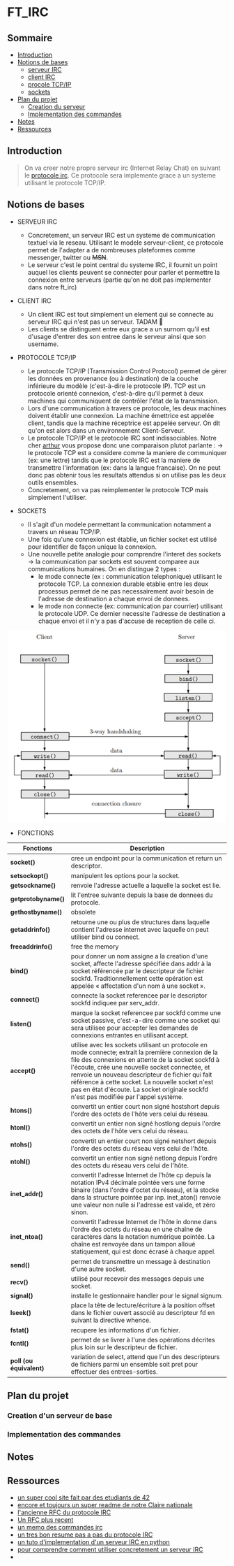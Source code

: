 # FT_IRC
      
## Sommaire
- [Introduction](#Introduction)
- [Notions de bases](#Notions-de-bases)
    - [serveur IRC](#+-SERVEUR-IRC)
    - [client IRC](#CLIENT-IRC)
    - [procole TCP/IP](#PROTOCOLE-TCP/IP)
    - [sockets](#SOCKETS)
- [Plan du projet](#Plan-du-projet)
    - [Creation du serveur](#Creation-du-serveur)
    - [ Implementation des commandes](#Implementation-des-commandes)
- [Notes](#Notes)
- [Ressources](#Ressources)
       
## Introduction
      
>On va creer notre propre serveur irc (Internet Relay Chat) en suivant le [protocole irc](https://datatracker.ietf.org/doc/html/rfc2812). 
>Ce protocole sera implemente grace a un systeme utilisant le protocole TCP/IP. 
       
## Notions de bases
+ SERVEUR IRC
     - Concretement, un serveur IRC est un systeme de communication textuel via le reseau. Utilisant le modele serveur-client, ce protocole permet de l'adapter a de nombreuses plateformes comme messenger, twitter ou ~~MSN~~. 
     - Le serveur c'est le point central du systeme IRC, il fournit un point auquel les clients peuvent se connecter pour parler et permettre la connexion entre serveurs (partie qu'on ne doit pas implementer dans notre ft_irc)
     
+ CLIENT IRC
    - Un client IRC est tout simplement un element qui se connecte au serveur IRC qui n'est pas un serveur. TADAM :tada: 
    - Les clients se distinguent entre eux grace a un surnom qu'il est d'usage d'entrer des son entree dans le serveur ainsi que son username.  

+ PROTOCOLE TCP/IP
    - Le protocole TCP/IP (Transmission Control Protocol) permet de gérer les données en provenance (ou à destination) de la couche inférieure du modèle (c'est-à-dire le protocole IP). TCP est un protocole orienté connexion, c'est-à-dire qu'il permet à deux machines qui communiquent de contrôler l'état de la transmission.
    - Lors d'une communication à travers ce protocole, les deux machines doivent établir une connexion. La machine émettrice est appelée client, tandis que la machine réceptrice est appelée serveur. On dit qu'on est alors dans un environnement Client-Serveur.
    - Le protocole TCP/IP et le protocole IRC sont indissociables. Notre cher [arthur](https://github.com/arthur-trt) vous propose donc une comparaison plutot parlante : 
                → le protocole TCP est a considere comme la maniere de communiquer (ex: une lettre) tandis que le protocole IRC est la maniere de transmettre l'information (ex: dans la langue francaise). On ne peut donc pas obtenir tous les resultats attendus si on utilise pas les deux outils ensembles. 
    - Concretement, on va pas reimplementer le protocole TCP mais simplement l'utiliser. 

+ SOCKETS 
    -  Il s'agit d'un modele permettant la communication notamment a travers un réseau TCP/IP.
    -   Une fois qu'une connexion est établie, un fichier socket est utilisé pour identifier de façon unique la connexion.
    -   Une nouvelle petite analogie pour comprendre l'interet des sockets → la communication par sockets est souvent comparee aux communications humaines. On en distingue 2 types :
        * le mode connecte (ex : communication telephonique) utilisant le protocole TCP. La connexion durable etablie entre les deux processus permet de ne pas necessairement avoir besoin de l'adresse de destination a chaque envoi de donnees.
        * le mode non connecte (ex: communication par courrier) utilisant le protocole UDP. Ce dernier necessite l'adresse de destination a chaque envoi et il n'y a pas d'accuse de reception de celle ci. 

<p align="center"><img src="medias/schema.png"/></p>

+ FONCTIONS

| Fonctions                      | Description                                                            | 
| -------------------------------|------------------------------------------------------------------------|
 **socket()**                    | cree un endpoint pour la communication et return un descriptor.        | 
 **setsockopt()**                | manipulent les options pour la socket.                                 |
 **getsockname()**               |  renvoie l'adresse actuelle a laquelle la socket est lie.              |
 **getprotobyname()**            | lit l'entree suivante depuis la base de donnees du protocole.          |
 **gethostbyname()**             |  obsolete                                                              |
 **getaddrinfo()**               | retourne une ou plus de structures dans laquelle contient l'adresse internet avec laquelle on peut utiliser bind ou connect. |
 **freeaddrinfo()**              |  free the memory                                                       |
 **bind()**                      | pour donner un nom assigne a la creation d'une socket, affecte l'adresse spécifiée dans addr à la socket référencée par le descripteur de fichier sockfd. Traditionnellement cette opération est appelée « affectation d'un nom à une socket ».|
 **connect()**                   | connecte la socket referencee par le descriptor sockfd indiquee par serv_addr.  |
 **listen()**                    |  marque la socket referencee par sockfd comme une socket passive, c'est-a-dire comme une socket qui sera utilisee pour accepter les demandes de connexions entrantes en utilisant accept. |
 **accept()**                    | utilise avec les sockets utilisant un protocole en mode connecte; extrait la première connexion de la file des connexions en attente de la socket sockfd à l'écoute, crée une nouvelle socket connectée, et renvoie un nouveau descripteur de fichier qui fait référence à cette socket. La nouvelle socket n'est pas en état d'écoute. La socket originale sockfd n'est pas modifiée par l'appel système. |
 **htons()**                     |  convertit un entier court non signé hostshort depuis l'ordre des octets de l'hôte vers celui du réseau. |
 **htonl()**                     | convertit un entier non signé hostlong depuis l'ordre des octets de l'hôte vers celui du réseau.    |  
 **ntohs()**                     | convertit un entier court non signé netshort depuis l'ordre des octets du réseau vers celui de l'hôte. |
 **ntohl()**                     | convertit un entier non signé netlong depuis l'ordre des octets du réseau vers celui de l'hôte. |
 **inet_addr()**                 | convertit l'adresse Internet de l'hôte cp depuis la notation IPv4 décimale pointée vers une forme binaire (dans l'ordre d'octet du réseau), et la stocke dans la structure pointée par inp. inet_aton() renvoie une valeur non nulle si l'adresse est valide, et zéro sinon. |
 **inet_ntoa()**                 | convertit l'adresse Internet de l'hôte in donne dans l'ordre des octets du réseau en une chaîne de caractères dans la notation numérique pointée. La chaîne est renvoyée dans un tampon alloué statiquement, qui est donc écrasé à chaque appel. |       
 **send()**                      | permet de transmettre un message à destination d'une autre socket.     |
 **recv()**                      |  utilisé pour recevoir des messages depuis une socket.                |
 **signal()**                    | installe le gestionnaire handler pour le signal signum.               |
 **lseek()**                     | place la tête de lecture/écriture à la position offset dans le fichier ouvert associé au descripteur fd en suivant la directive whence. |
 **fstat()**                     | recupere les informations d'un fichier.                                 |
 **fcntl()**                     | permet de se livrer à l'une des opérations décrites plus loin sur le descripteur de fichier. |
 **poll (ou équivalent)**        |  variation de select, attend que l'un des descripteurs de fichiers parmi un ensemble soit pret pour effectuer des entrees-sorties. |
 
## Plan du projet 

### Creation d'un serveur de base


### Implementation des commandes


## Notes



## Ressources
- [un super cool site fait par des etudiants de 42](https://ircgod.com/)
- [encore et toujours un super readme de notre Claire nationale](https://github.com/Ccommiss/ft_irc/blob/main/README.md)
- [l'ancienne RFC du protocole IRC](https://datatracker.ietf.org/doc/html/rfc1459#section-1)
- [Un RFC plus recent](https://datatracker.ietf.org/doc/html/rfc2812)
- [un memo des commandes irc](https://fr.wikipedia.org/wiki/Aide:IRC/commandes)
- [un tres bon resume pas a pas du protocole IRC](http://www.lsv.fr/~rodrigue/teach/npp/2012/tp1.pdf)
- [un tuto d'implementation d'un serveur IRC en python](https://www.youtube.com/watch?v=3QiPPX-KeSc)
- [pour comprendre comment utiliser concretement un serveur IRC](https://bioinfo-fr.net/irc-mais-cest-quoi-en-fait)
- 
